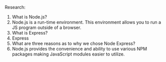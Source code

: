 Research:

1. What is Node.js?
2. Node.js is a run-time environment. This environment allows you to run a JS program outside of a browser.
3. What is Express?
4. Express 
5. What are three reasons as to why we chose Node Express?
6. Node.js provides the convenience and ability to use various NPM packages making JavaScript modules easier to utilize.
